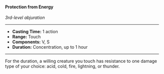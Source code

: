 #### Protection from Energy
*3rd-level abjuration*
___
- **Casting Time:** 1 action
- **Range:** Touch
- **Components:** V, S
- **Duration:** Concentration, up to 1 hour
---
For the duration, a willing creature you touch has resistance to one damage type of your choice: acid, cold, fire, lightning, or thunder.